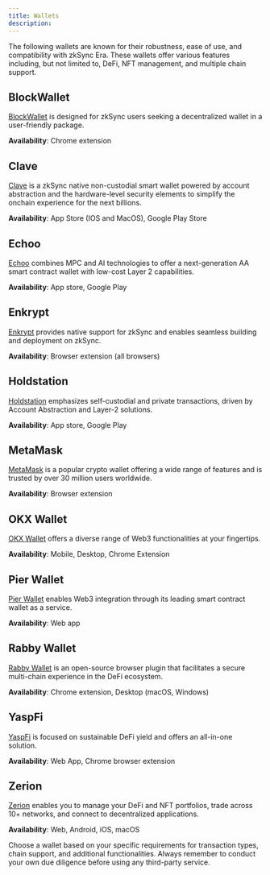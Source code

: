 ```yaml
---
title: Wallets
description:
---
```


The following wallets are known for their robustness, ease of use, and compatibility with zkSync
Era. These wallets offer various features including, but not limited to, DeFi, NFT management,
and multiple chain support.

## BlockWallet

[BlockWallet](https://blockwallet.io/networks/zksync-wallet) is designed for zkSync users seeking
a decentralized wallet in a user-friendly package.

**Availability**: Chrome extension

## Clave

[Clave](https://getclave.io/) is a zkSync native non-custodial smart wallet powered by account
abstraction and the hardware-level security elements to simplify the onchain experience for the
next billions.

**Availability**: App Store (IOS and MacOS), Google Play Store

## Echoo

[Echoo](https://www.echooo.xyz/) combines MPC and AI technologies to offer a next-generation AA
smart contract wallet with low-cost Layer 2 capabilities.

**Availability**: App store, Google Play

## Enkrypt

[Enkrypt](https://www.enkrypt.com/networks/zksync-wallet/) provides native support for zkSync and enables seamless building and deployment on zkSync.

**Availability**: Browser extension (all browsers)

## Holdstation

[Holdstation](https://holdstation.com/) emphasizes self-custodial and private
transactions, driven by Account Abstraction and Layer-2 solutions.

**Availability**: App store, Google Play

## MetaMask

[MetaMask](https://metamask.io/) is a popular crypto wallet offering a wide range of
features and is trusted by over 30 million users worldwide.

**Availability**: Browser extension

## OKX Wallet

[OKX Wallet](https://www.okx.com/web3) offers a diverse range of Web3 functionalities
at your fingertips.

**Availability**: Mobile, Desktop, Chrome Extension

## Pier Wallet

[Pier Wallet](https://www.pierwallet.com/) enables Web3 integration through its leading smart contract wallet as a service.

**Availability**: Web app

## Rabby Wallet

[Rabby Wallet](https://rabby.io/) is an open-source browser plugin that facilitates a secure multi-chain experience in the DeFi ecosystem.

**Availability**: Chrome extension, Desktop (macOS, Windows)

## YaspFi

[YaspFi](https://yasp.fi/) is focused on sustainable DeFi yield and offers an all-in-one solution.

**Availability**: Web App, Chrome browser extension

## Zerion

[Zerion](https://zerion.io/) enables you to manage your DeFi and NFT portfolios, trade across 10+ networks, and connect to decentralized applications.

**Availability**: Web, Android, iOS, macOS

Choose a wallet based on your specific requirements for transaction types, chain
support, and additional functionalities. Always remember to conduct your own due
diligence before using any third-party service.
